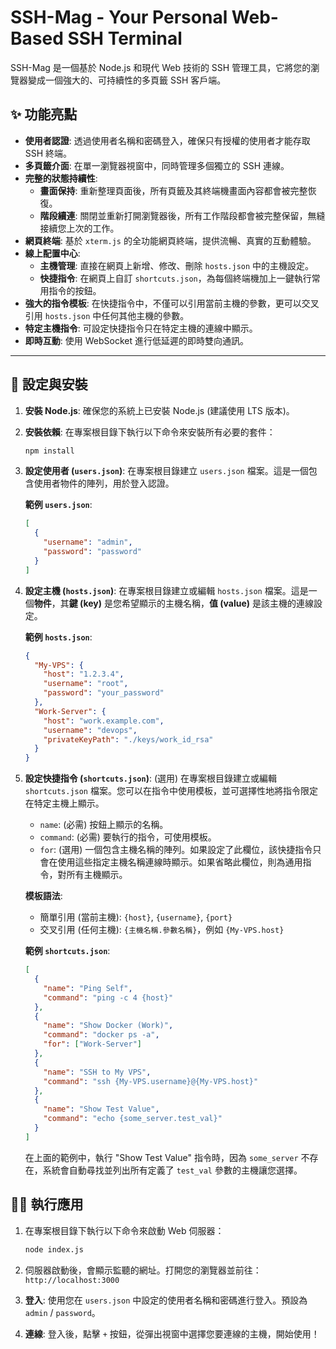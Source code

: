# SSH-Mag - Your Personal Web-Based SSH Terminal

SSH-Mag 是一個基於 Node.js 和現代 Web 技術的 SSH 管理工具，它將您的瀏覽器變成一個強大的、可持續性的多頁籤 SSH 客戶端。

## ✨ 功能亮點

*   **使用者認證**: 透過使用者名稱和密碼登入，確保只有授權的使用者才能存取 SSH 終端。
*   **多頁籤介面**: 在單一瀏覽器視窗中，同時管理多個獨立的 SSH 連線。
*   **完整的狀態持續性**: 
    *   **畫面保持**: 重新整理頁面後，所有頁籤及其終端機畫面內容都會被完整恢復。
    *   **階段續連**: 關閉並重新打開瀏覽器後，所有工作階段都會被完整保留，無縫接續您上次的工作。
*   **網頁終端**: 基於 `xterm.js` 的全功能網頁終端，提供流暢、真實的互動體驗。
*   **線上配置中心**: 
    *   **主機管理**: 直接在網頁上新增、修改、刪除 `hosts.json` 中的主機設定。
    *   **快捷指令**: 在網頁上自訂 `shortcuts.json`，為每個終端機加上一鍵執行常用指令的按鈕。
*   **強大的指令模板**: 在快捷指令中，不僅可以引用當前主機的參數，更可以交叉引用 `hosts.json` 中任何其他主機的參數。
*   **特定主機指令**: 可設定快捷指令只在特定主機的連線中顯示。
*   **即時互動**: 使用 WebSocket 進行低延遲的即時雙向通訊。

---

## 🚀 設定與安裝

1.  **安裝 Node.js**: 確保您的系統上已安裝 Node.js (建議使用 LTS 版本)。

2.  **安裝依賴**: 在專案根目錄下執行以下命令來安裝所有必要的套件：
    ```bash
    npm install
    ```

3.  **設定使用者 (`users.json`)**:
    在專案根目錄建立 `users.json` 檔案。這是一個包含使用者物件的陣列，用於登入認證。
    
    **範例 `users.json`**:
    ```json
    [
      {
        "username": "admin",
        "password": "password"
      }
    ]
    ```

4.  **設定主機 (`hosts.json`)**: 
    在專案根目錄建立或編輯 `hosts.json` 檔案。這是一個**物件**，其**鍵 (key)** 是您希望顯示的主機名稱，**值 (value)** 是該主機的連線設定。

    **範例 `hosts.json`**:
    ```json
    {
      "My-VPS": {
        "host": "1.2.3.4",
        "username": "root",
        "password": "your_password"
      },
      "Work-Server": {
        "host": "work.example.com",
        "username": "devops",
        "privateKeyPath": "./keys/work_id_rsa"
      }
    }
    ```

5.  **設定快捷指令 (`shortcuts.json`)**: 
    (選用) 在專案根目錄建立或編輯 `shortcuts.json` 檔案。您可以在指令中使用模板，並可選擇性地將指令限定在特定主機上顯示。

    *   `name`: (必需) 按鈕上顯示的名稱。
    *   `command`: (必需) 要執行的指令，可使用模板。
    *   `for`: (選用) 一個包含主機名稱的陣列。如果設定了此欄位，該快捷指令只會在使用這些指定主機名稱連線時顯示。如果省略此欄位，則為通用指令，對所有主機顯示。

    **模板語法**:
    *   簡單引用 (當前主機): `{host}`, `{username}`, `{port}`
    *   交叉引用 (任何主機): `{主機名稱.參數名稱}`，例如 `{My-VPS.host}`

    **範例 `shortcuts.json`**:
    ```json
    [
      {
        "name": "Ping Self",
        "command": "ping -c 4 {host}"
      },
      {
        "name": "Show Docker (Work)",
        "command": "docker ps -a",
        "for": ["Work-Server"]
      },
      {
        "name": "SSH to My VPS",
        "command": "ssh {My-VPS.username}@{My-VPS.host}"
      },
      {
        "name": "Show Test Value",
        "command": "echo {some_server.test_val}" 
      }
    ]
    ```
    在上面的範例中，執行 "Show Test Value" 指令時，因為 `some_server` 不存在，系統會自動尋找並列出所有定義了 `test_val` 參數的主機讓您選擇。

## 🏃‍♂️ 執行應用

1.  在專案根目錄下執行以下命令來啟動 Web 伺服器：
    ```bash
    node index.js
    ```

2.  伺服器啟動後，會顯示監聽的網址。打開您的瀏覽器並前往：
    `http://localhost:3000`

3.  **登入**: 使用您在 `users.json` 中設定的使用者名稱和密碼進行登入。預設為 `admin` / `password`。

4.  **連線**: 登入後，點擊 `+` 按鈕，從彈出視窗中選擇您要連線的主機，開始使用！